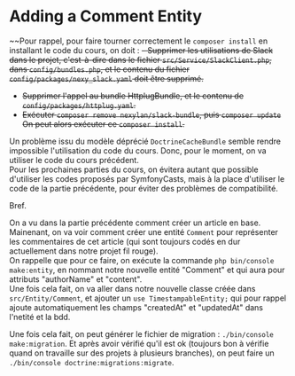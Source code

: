 # Adding a Comment Entity

~~Pour rappel, pour faire tourner correctement le `composer install` en installant 
le code du cours, on doit :
~~- Supprimer les utilisations de Slack dans le projet, c'est-à-dire dans le fichier
  `src/Service/SlackClient.php`, dans `config/bundles.php`, et le contenu du fichier
  `config/packages/nexy_slack.yaml` doit être supprimé.~~
- ~~Supprimer l'appel au bundle HttplugBundle, et le contenu de
  `config/packages/httplug.yaml`.~~
- ~~Exécuter `composer remove nexylan/slack-bundle`, puis `composer update`
On peut alors exécuter ce `composer install`.~~ 

Un problème issu du modèle déprécié `DoctrineCacheBundle` semble rendre impossible
l'utilisation du code du cours. Donc, pour le moment, on va utiliser le code du cours
précédent.  
Pour les prochaines parties du cours, on évitera autant que possible d'utiliser les
codes proposés par SymfonyCasts, mais à la place d'utiliser le code de la partie
précédente, pour éviter des problèmes de compatibilité.

Bref.

On a vu dans la partie précédente comment créer un article en base.  
Mainenant, on va voir comment créer une entité `Comment` pour représenter 
les commentaires de cet article (qui sont toujours codés en dur actuellement 
dans notre projet fil rouge).  
On rappelle que pour ce faire, on exécute la commande 
`php bin/console make:entity`, en nommant notre nouvelle entité "Comment" et qui
aura pour attributs "authorName" et "content".  
Une fois cela fait, on va aller dans notre nouvelle classe créée dans 
`src/Entity/Comment`, et ajouter un `use TimestampableEntity;` qui pour rappel
ajoute automatiquement les champs "createdAt" et "updatedAt" dans l'netité 
et la bdd.  

Une fois cela fait, on peut générer le fichier de migration : `./bin/console make:migration`.
Et après avoir vérifié qu'il est ok (toujours bon à vérifie quand on travaille sur des projets à plusieurs 
branches), on peut faire un `./bin/console doctrine:migrations:migrate`.

